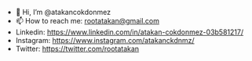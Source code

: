 - 👋 Hi, I’m @atakancokdonmez
- 📫 How to reach me: rootatakan@gmail.com
- Linkedin: https://www.linkedin.com/in/atakan-cokdonmez-03b581217/
- Instagram: https://www.instagram.com/atakanckdnmz/
- Twitter: https://twitter.com/rootatakan
<!---
atakancokdonmez/atakancokdonmez is a ✨ special ✨ repository because its `README.md` (this file) appears on your GitHub profile.
You can click the Preview link to take a look at your changes.
--->
